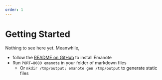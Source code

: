 ```yaml
---
order: 1
---
```


# Getting Started

Nothing to see here yet. Meanwhile,

- follow the [README on GitHub](https://github.com/srid/emanote#emanote) to install Emanote
- Run `PORT=8080 emanote` in your folder of markdown files
  - Or `mkdir /tmp/output; emanote gen /tmp/output` to generate static files